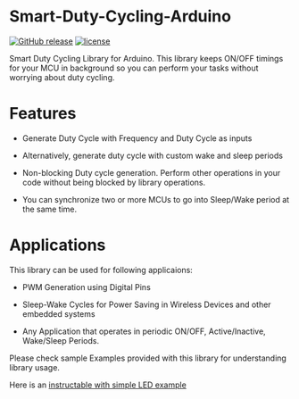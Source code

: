 # Smart-Duty-Cycling-Arduino
[![GitHub release](https://img.shields.io/github/release/SunitRaut/Smart-Duty-Cycling-Arduino.svg)](https://github.com/SunitRaut/Smart-Duty-Cycling-Arduino)
[![license](https://img.shields.io/github/license/SunitRaut/Smart-Duty-Cycling-Arduino.svg)](https://github.com/SunitRaut/Smart-Duty-Cycling-Arduino/blob/main/license.txt)

Smart Duty Cycling Library for Arduino. This library keeps ON/OFF timings for your MCU in background so you can perform your tasks without worrying about duty cycling. 


# Features 

- Generate Duty Cycle with Frequency and Duty Cycle as inputs

- Alternatively, generate duty cycle with custom wake and sleep periods

- Non-blocking Duty cycle generation. Perform other operations in your code without being blocked by library operations. 

- You can synchronize two or more MCUs to go into Sleep/Wake period at the same time. 


# Applications 

This library can be used for following applicaions: 

- PWM Generation using Digital Pins

- Sleep-Wake Cycles for Power Saving in Wireless Devices and other embedded systems

- Any Application that operates in periodic ON/OFF, Active/Inactive, Wake/Sleep Periods.


Please check sample Examples provided with this library for understanding library usage.

Here is an [instructable with simple LED example](https://www.instructables.com/PWM-Generation-With-Arduino-and-LED/)
